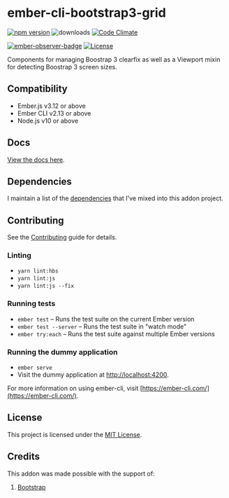 # ember-cli-bootstrap3-grid

[![npm version](http://badge.fury.io/js/ember-cli-bootstrap3-grid.svg)](http://badge.fury.io/js/ember-cli-bootstrap3-grid) ![downloads](https://img.shields.io/npm/dy/ember-cli-bootstrap3-grid.svg) [![Code Climate](http://codeclimate.com/github/cybertoothca/ember-cli-bootstrap3-grid/badges/gpa.svg)](http://codeclimate.com/github/cybertoothca/ember-cli-bootstrap3-grid)

[![ember-observer-badge](http://emberobserver.com/badges/ember-cli-bootstrap3-grid.svg)](http://emberobserver.com/addons/ember-cli-bootstrap3-grid) [![License](http://img.shields.io/npm/l/ember-cli-bootstrap3-grid.svg)](LICENSE.md)

Components for managing Boostrap 3 clearfix as well as a Viewport mixin for detecting Boostrap 3 screen sizes.

## Compatibility

- Ember.js v3.12 or above
- Ember CLI v2.13 or above
- Node.js v10 or above

## Docs

[View the docs here](ORIGINAL_README.md).

## Dependencies

I maintain a list of the [dependencies](DEPENDENCIES.md) that I've mixed into this addon project.

## Contributing

See the [Contributing](CONTRIBUTING.md) guide for details.

### Linting

- `yarn lint:hbs`
- `yarn lint:js`
- `yarn lint:js --fix`

### Running tests

- `ember test` – Runs the test suite on the current Ember version
- `ember test --server` – Runs the test suite in "watch mode"
- `ember try:each` – Runs the test suite against multiple Ember versions

### Running the dummy application

- `ember serve`
- Visit the dummy application at [http://localhost:4200](http://localhost:4200).

For more information on using ember-cli, visit [https://ember-cli.com/](https://ember-cli.com/).

## License

This project is licensed under the [MIT License](LICENSE.md).

## Credits

This addon was made possible with the support of:

1. [Bootstrap](https://github.com/twbs/bootstrap)
